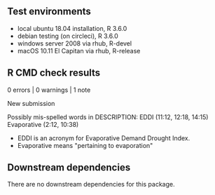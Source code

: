 ## Test environments

* local ubuntu 18.04 installation, R 3.6.0
* debian testing (on circleci), R 3.6.0
* windows server 2008 via rhub, R-devel
* macOS 10.11 El Capitan via rhub, R-release


## R CMD check results

0 errors | 0 warnings | 1 note

New submission

Possibly mis-spelled words in DESCRIPTION:
 EDDI (11:12, 12:18, 14:15)
 Evaporative (2:12, 10:38)

- EDDI is an acronym for Evaporative Demand Drought Index.
- Evaporative means "pertaining to evaporation"


## Downstream dependencies

There are no downstream dependencies for this package.
